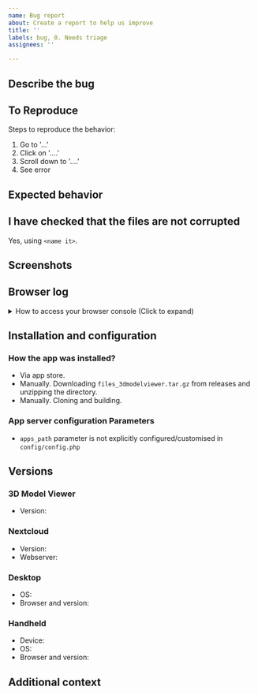 ```yaml
---
name: Bug report
about: Create a report to help us improve
title: ''
labels: bug, 0. Needs triage
assignees: ''

---
```


## Describe the bug

<!-- A clear and concise description of what the bug is. -->

## To Reproduce

Steps to reproduce the behavior:

1. Go to '...'
2. Click on '....'
3. Scroll down to '....'
4. See error

## Expected behavior

<!-- A clear and concise description of what you expected to happen. -->

## I have checked that the files are not corrupted

<!-- You must have tried opening it in a desktop app. Which and what is the result there? E.g., "When I import the file in question in Blender everything is fine". -->

Yes, using `<name it>`.

## Screenshots

<!-- If applicable, add screenshots to help explain your issue. -->

## Browser log

<!-- 
Open your console, reload your page and/or do the action leading to this issue and copy/paste the log in this thread.
-->

<details>
<summary>How to access your browser console (Click to expand)</summary>

### Chrome

1. Press either CTRL + SHIFT + I / CMD + ALT + I or F12 to open the Developer Tools.
2. Click the “console” tab.

### Safari

1. Press CMD + ALT + I to open the Web Inspector.
2. See Chrome’s step 2. (Chrome and Safari have pretty much identical dev tools.)

### IE

1. Press F12 to open the developer tools.
2. Click the “console” tab.

### Firefox

1. Press CTRL + SHIFT + K to open the Web console (COMMAND + SHIFT + K on Macs).
2. or, if Firebug is installed (recommended):
    1. Press F12 to open Firebug.
    2. Click on the “console” tab.

### Opera

1. Press CTRL + SHIFT + I to open Dragonfly.
2. Click on the “console” tab.

</details>

## Installation and configuration

### How the app was installed?
<!-- Leave one of the following -->
- Via app store.
- Manually. Downloading `files_3dmodelviewer.tar.gz` from releases and unzipping the directory.
- Manually. Cloning and building.

### App server configuration Parameters
<!--
Please chnage the statemet below, if `apps_path` key is explicitly set in `config/config.php`. If not set, leave as it is.
References
https://docs.nextcloud.com/server/latest/admin_manual/apps_management.html#using-custom-app-directories
https://docs.nextcloud.com/server/latest/admin_manual/configuration_server/config_sample_php_parameters.html#apps
As well as in which `'path'` from those specified files_3dmodelviewer directory actually resides
-->
- `apps_path` parameter is not explicitly configured/customised in `config/config.php`

## Versions

### 3D Model Viewer

- Version: <!-- e.g. 0.0.7 -->

### Nextcloud

- Version: <!-- e.g. 25.0.4 -->
- Webserver: <!--  e.g. Apache, nginx -->

### Desktop

<!-- please complete the following information if applicable -->

- OS: <!-- e.g. Ubuntu 22.04.2, macOS 10.15, Windows 11 -->
- Browser and version: <!--  e.g. Chrome 110.0.5481.77, Safari 16.3, Firefox 110.0, Edge 110 -->

### Handheld

<!-- please complete the following information if applicable -->

- Device: <!-- e.g. iPhone 14, Google Pixel 6a -->
- OS: <!-- e.g. iOS 16.3.1, Android 13 -->
- Browser and version: <!--  e.g. Chrome 110.0.5481.77, Safari 16.3, Firefox 110.0, Edge 110 -->

## Additional context

<!-- Add any other context about the issue. -->

<!-- Sometimes apps clash, it might help if you would issue command `php occ app:list` and paste output here, too -->
